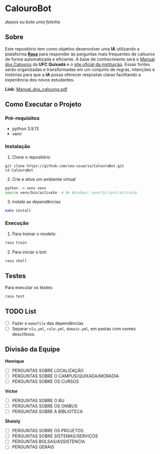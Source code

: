 # CalouroBot

*depois eu boto uma fotinha*

## Sobre

Este repositório tem como objetivo desenvolver uma **IA** utilizando a plataforma [**Rasa**](https://github.com/RasaHQ/rasa) para responder às perguntas mais frequentes de calouros de forma automatizada e eficiente. A base de conhecimento será o [Manual dos Calouros]((https://drive.google.com/file/d/1CsDc-PBksHCyYneYCpuDRfPPXHJSXNET/view)) da **UFC Quixadá** e o [site oficial da instituição](https://www.quixada.ufc.br/). Essas fontes serão organizadas e transformadas em um conjunto de regras, intenções e histórias para que a **IA** possa oferecer respostas claras facilitando a experiência dos novos estudantes.

**Link:** [Manual_dos_calouros.pdf](https://drive.google.com/file/d/1CsDc-PBksHCyYneYCpuDRfPPXHJSXNET/view)

## Como Executar o Projeto

### Pré-requisitos

- python 3.9.13
- venv

### Instalação

1. Clone o repositório
```
git clone https://github.com/seu-usuario/CalouroBot.git
cd CalouroBot
```
2. Crie e ative um ambiente virtual
```sh
python -m venv venv
source venv/bin/activate  # No Windows: venv\Scripts\activate
```
3. instale as dependências
```sh
make install
```

### Execução

1. Para treinar o modelo:
```sh
rasa train
```

2. Para iniciar o bot:
```sh
rasa shell
```

## Testes

Para executar os testes:
```sh
rasa test
```

## TODO List

- [ ] Fazer o `makefile` das dependências
- [ ] Separar `nlu.yml`, `rule.yml`, `domain.yml`, em pastas com nomes descritivos.

## Divisão da Equipe

**Henrique** 
- [ ] PERGUNTAS SOBRE LOCALIZAÇÂO
- [ ] PERGUNTAS SOBRE O CAMPUS/QUIXADA/MORADIA
- [ ] PERGUNTAS SOBRE OS CURSOS

**Victor**
- [ ] PERGUNTAS SOBRE O RU
- [ ] PERGUNTAS SOBRE OS ONIBUS
- [ ] PERGUNTAS SOBRE A BIBLIOTECA

**Sheiely**
- [ ] PERGUNTAS SOBRE OS PROJETOS
- [ ] PERGUNTAS SOBRE SISTEMAS/SERVIÇOS
- [ ] PERGUNTAS BOLSAS/ASSISTENCIA
- [ ] PERGUNTAS GERAIS